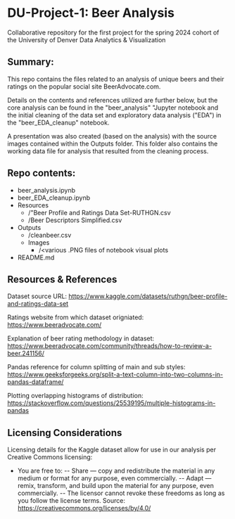 # DU-Project-1: Beer Analysis
Collaborative repository for the first project for the spring 2024 cohort of the University of Denver Data Analytics & Visualization

## Summary:
This repo contains the files related to an analysis of unique beers and their ratings on the popular social site BeerAdvocate.com.

Details on the contents and references utilized are further below, but the core analysis can be found in the "beer_analysis" "Jupyter notebook and the initial cleaning of the data set and exploratory data analysis ("EDA") in the "beer_EDA_cleanup" notebook.

A presentation was also created (based on the analysis) with the source images contained within the Outputs folder. This folder also contains the working data file for analysis that resulted from the cleaning process.

## Repo contents:
- beer_analysis.ipynb
- beer_EDA_cleanup.ipynb
- Resources
    - /"Beer Profile and Ratings Data Set-RUTHGN.csv
    - /Beer Descriptors Simplified.csv
- Outputs
    - /cleanbeer.csv
    - Images
        - /<various .PNG files of notebook visual plots
- README.md

## Resources & References

Dataset source URL: https://www.kaggle.com/datasets/ruthgn/beer-profile-and-ratings-data-set

Ratings website from which dataset origniated: https://www.beeradvocate.com/

Explanation of beer rating methodology in dataset:
    https://www.beeradvocate.com/community/threads/how-to-review-a-beer.241156/

Pandas reference for column splitting of main and sub styles: https://www.geeksforgeeks.org/split-a-text-column-into-two-columns-in-pandas-dataframe/

Plotting overlapping histograms of distribution:
    https://stackoverflow.com/questions/25539195/multiple-histograms-in-pandas

## Licensing Considerations
Licensing details for the Kaggle dataset allow for use in our analysis per Creative Commons licensing:
-    You are free to:
--    Share — copy and redistribute the material in any medium or format for any purpose, even commercially.
--    Adapt — remix, transform, and build upon the material for any purpose, even commercially.
--    The licensor cannot revoke these freedoms as long as you follow the license terms.
    Source: https://creativecommons.org/licenses/by/4.0/



